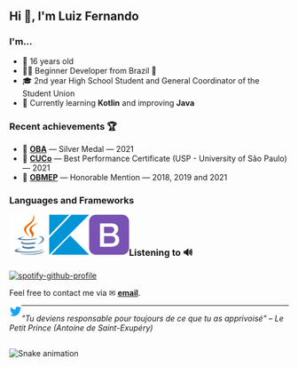 <h2>Hi 👋, I'm Luiz Fernando</h2>

### I'm...
* 🤟 16 years old
* 👨‍💻 Beginner Developer from Brazil 💚
* 🎓 2nd year High School Student and General Coordinator of the Student Union
* 🔭 Currently learning **Kotlin** and improving **Java**

### Recent achievements 🏆
* 🥈 **[OBA](https://www.oba.org.br/site/)** — Silver Medal — 2021
* 📃 **[CUCo](https://www.fuvest.br/cuco-competicao-usp-de-conhecimentos/)** — Best Performance Certificate (USP - University of São Paulo) — 2021
* 📃 **[OBMEP](https://www.obmep.org.br)** — Honorable Mention — 2018, 2019 and 2021

### Languages and Frameworks
<img align="left" src="icons/java.svg" />
<img align="left" src="icons/kotlin.svg" />
<img align="left" src="icons/bootstrap.svg" />

<br/>
<br/>

### Listening to 🔊
[![spotify-github-profile](https://spotify-github-profile.vercel.app/api/view?uid=22v3rugwuvwsgayeda4vf2bxq&cover_image=true&theme=novatorem&background_color=121212&bar_color_cover=true&bar_color=53b14f)](https://spotify-github-profile.vercel.app/api/view?uid=22v3rugwuvwsgayeda4vf2bxq&redirect=true)

Feel free to contact me via ✉ **<a href="mailto:luizfalmeidamorais@gmail.com">email</a>**.

<p align="left"><a href="https://twitter.com/LuizFAM" target="blank"><img align="left" src="icons/twitter.svg" alt="twitter" width="22px" /></a></p>

---

_"Tu deviens responsable pour toujours de ce que tu as apprivoisé" – Le Petit Prince (Antoine de Saint-Exupéry)_

<!--<br />
<br />
<br />-->

##

  ![Snake animation](https://github.com/LuizF245/LuizF245/blob/output/github-contribution-grid-snake.svg)
